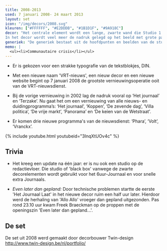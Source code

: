 ```yaml
---
title: 2008-2013
used: 7 januari 2008- 24 maart 2013
layout: set
icon: "/img/decors/2008.svg"
kleuren: ["#FFFFFF", "#E2DDDB", "#1B1D1F", "#9A918C"]
decor: "Het centrale element wordt een lange, zwarte wand die Studio 1 van Het journaal verbindt met Studio 2, waar Terzake zit. Dat zwart wordt gecombineerd met heel veel andere kleuren. Zo wordt de studio veel knusser en zelfs hip, want door die kleurstrepen krijgt hij een iPod-look.
In het decor wordt veel meer de nadruk gelegd op het beeld met grote panoramaschermen."
generiek: "De generiek bestaat uit de hoofdpunten en beelden van de studio waarbij in een sobere, moderne magazinestijl met een groot cijfer het anker wordt aangekondigd."
memo: |
  <ul><li>Communautaire crisis</li></ul>
---
```


* Er is gekozen voor een strakke typografie van de tekstblokjes, DIN.

* Met een nieuwe naam 'VRT-nieuws', een nieuw decor en een nieuwe website begint op 7 januari 2008 de grootste vernieuwingsoperatie ooit van de VRT-nieuwsdienst.

*  Bij de vorige vernieuwing in 2002 lag de nadruk vooral op ‘Het journaal’ en ‘Terzake’. Nu gaat het om een vernieuwing van alle nieuws- en duidingprogramma’s: ‘Het journaal’, ‘Koppen’, ‘De zevende dag’, ‘Villa politica’, ‘De vrije markt’, ‘Panorama’ en ‘De keien van de Wetstraat'.

* Er komen drie nieuwe programma's van de nieuwsdienst: ‘Phara’, ‘Volt’, ‘Vranckx’.

{% include youtube.html youtubeid="3InqXtUOv4c" %}


## Trivia

* Het kreeg een update na één jaar: er is nu ook een studio op de redactievloer. Die studio of 'black box' vanwege de zwarte decorelementen wordt gebruikt voor het 6uur-Journaal en voor snelle extra Journaals.

* *Even later dan gepland:* Door technische problemen startte de eerste 'Het Journaal Laat' in het nieuwe decor ruim een half uur later. Hierdoor werd de herhaling van 'Allo Allo' vroeger dan gepland uitgezonden. Pas rond 23.10 uur kwam Freek Braeckman op de proppen met de openingszin 'Even later dan gepland...'.

## De set

De set uit 2008 werd gemaakt door decorbouwer Twin-design http://www.twin-design.be/nl/portfolio/
